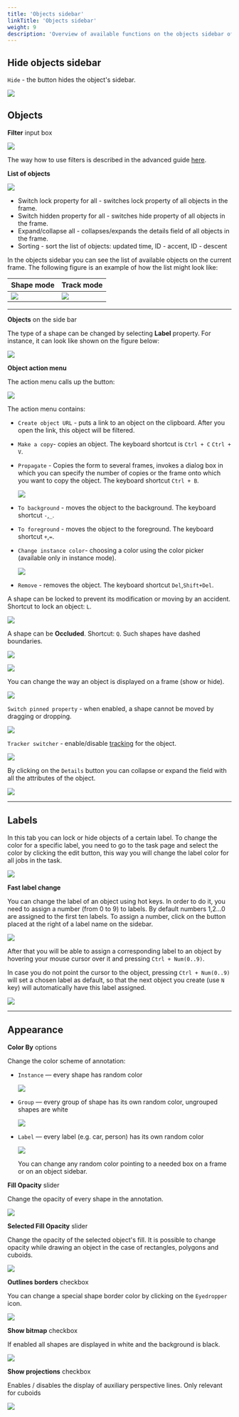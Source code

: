 ```yaml
---
title: 'Objects sidebar'
linkTitle: 'Objects sidebar'
weight: 9
description: 'Overview of available functions on the objects sidebar of the annotation tool.'
---
```

## Hide objects sidebar

`Hide` - the button hides the object's sidebar.

![](/images/image146.jpg)

## Objects

**Filter** input box

![](/images/image059.jpg)

The way how to use filters is described in the advanced guide [here](/docs/manual/advanced/filter/).

**List of objects**

![](/images/image147.jpg)

- Switch lock property for all - switches lock property of all objects in the frame.
- Switch hidden property for all - switches hide property of all objects in the frame.
- Expand/collapse all - collapses/expands the details field of all objects in the frame.
- Sorting - sort the list of objects: updated time, ID - accent, ID - descent

In the objects sidebar you can see the list of available objects on the current
frame. The following figure is an example of how the list might look like:

| Shape mode                | Track mode                |
| ------------------------- | ------------------------- |
| ![](/images/image044.jpg) | ![](/images/image045.jpg) |

---

**Objects** on the side bar

The type of a shape can be changed by selecting **Label** property.
For instance, it can look like shown on the figure below:

![](/images/image050.jpg)

**Object action menu**

The action menu calls up the button:

![](/images/image047.jpg)

The action menu contains:

- `Create object URL` - puts a link to an object on the clipboard.
  After you open the link, this object will be filtered.
- `Make a copy`- copies an object. The keyboard shortcut is `Ctrl + C` `Ctrl + V`.
- `Propagate` - Сopies the form to several frames,
  invokes a dialog box in which you can specify the number of copies
  or the frame onto which you want to copy the object. The keyboard shortcut `Ctrl + B`.

  ![](/images/image053.jpg)

- `To background` - moves the object to the background. The keyboard shortcut `-`,`_`.
- `To foreground` - moves the object to the foreground. The keyboard shortcut `+`,`=`.
- `Change instance color`- choosing a color using the color picker (available only in instance mode).

  ![](/images/image153.jpg)

- `Remove` - removes the object. The keyboard shortcut `Del`,`Shift+Del`.

A shape can be locked to prevent its modification or moving by an accident. Shortcut to lock an object: `L`.

![](/images/image046.jpg)

A shape can be **Occluded**. Shortcut: `Q`. Such shapes have dashed boundaries.

![](/images/image048.jpg)

![](/images/image049_detrac.jpg)

You can change the way an object is displayed on a frame (show or hide).

![](/images/image055.jpg)

`Switch pinned property` - when enabled, a shape cannot be moved by dragging or dropping.

![](/images/image052.jpg)

`Tracker switcher` - enable/disable [tracking](/docs/manual/advanced/ai-tools#trackers) for the object.

![](/images/tracker_switcher.jpg)

By clicking on the `Details` button you can collapse or expand the field with all the attributes of the object.

![](/images/image154.jpg)

---

## Labels

In this tab you can lock or hide objects of a certain label.
To change the color for a specific label,
you need to go to the task page and select the color by clicking the edit button,
this way you will change the label color for all jobs in the task.

![](/images/image062.jpg)

**Fast label change**

You can change the label of an object using hot keys.
In order to do it, you need to assign a number (from 0 to 9) to labels.
By default numbers 1,2...0 are assigned to the first ten labels.
To assign a number, click on the button placed at the right of a label name on the sidebar.

![](/images/image210.jpg)

After that you will be able to assign a corresponding label to an object
 by hovering your mouse cursor over it and pressing `Ctrl + Num(0..9)`.

In case you do not point the cursor to the object, pressing `Ctrl + Num(0..9)` will set a chosen label as default,
 so that the next object you create (use `N` key) will automatically have this label assigned.

![](/images/image211.jpg)

---

## Appearance

**Color By** options

Change the color scheme of annotation:

- `Instance` — every shape has random color

  ![](/images/image095_detrac.jpg)

- `Group` — every group of shape has its own random color, ungrouped shapes are white

  ![](/images/image094_detrac.jpg)

- `Label` — every label (e.g. car, person) has its own random color

  ![](/images/image093_detrac.jpg)

  You can change any random color pointing to a needed box on a frame or on an
  object sidebar.

**Fill Opacity** slider

Change the opacity of every shape in the annotation.

![](/images/image086_detrac.jpg)

**Selected Fill Opacity** slider

Change the opacity of the selected object's fill. It is possible to change opacity while drawing an object in the case
of rectangles, polygons and cuboids.

![](/images/image089_detrac.jpg)

**Outlines borders** checkbox

You can change a special shape border color by clicking on the `Eyedropper` icon.

![](/images/image088_detrac.jpg)

**Show bitmap** checkbox

If enabled all shapes are displayed in white and the background is black.

![](/images/image087_detrac.jpg)

**Show projections** checkbox

Enables / disables the display of auxiliary perspective lines. Only relevant for cuboids

![](/images/image090_detrac.jpg)
